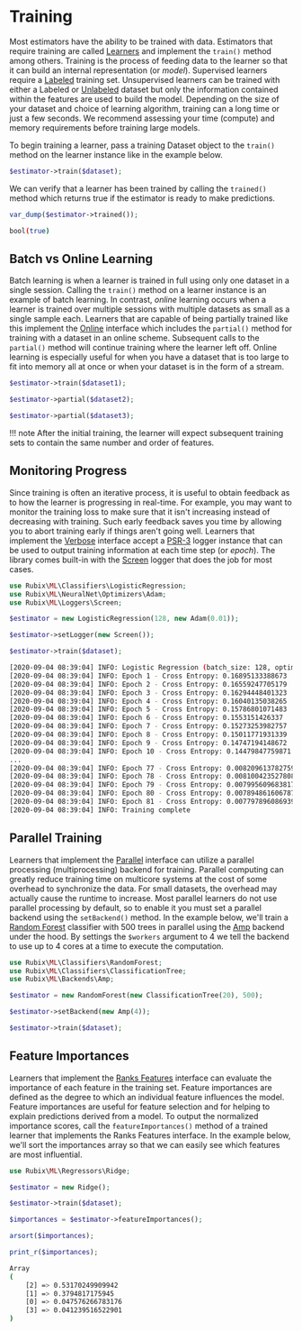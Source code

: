 # Training
Most estimators have the ability to be trained with data. Estimators that require training are called [Learners](learner.md) and implement the `train()` method among others. Training is the process of feeding data to the learner so that it can build an internal representation (or *model*). Supervised learners require a [Labeled](datasets/labeled.md) training set. Unsupervised learners can be trained with either a Labeled or [Unlabeled](datasets/unlabeled.md) dataset but only the information contained within the features are used to build the model. Depending on the size of your dataset and choice of learning algorithm, training can a long time or just a few seconds. We recommend assessing your time (compute) and memory requirements before training large models.

To begin training a learner, pass a training Dataset object to the `train()` method on the learner instance like in the example below.

```php
$estimator->train($dataset);
```

We can verify that a learner has been trained by calling the `trained()` method which returns true if the estimator is ready to make predictions.

```php
var_dump($estimator->trained());
```

```sh
bool(true)
```

## Batch vs Online Learning
Batch learning is when a learner is trained in full using only one dataset in a single session. Calling the `train()` method on a learner instance is an example of batch learning. In contrast, *online* learning occurs when a learner is trained over multiple sessions with multiple datasets as small as a single sample each. Learners that are capable of being partially trained like this implement the [Online](online.md) interface which includes the `partial()` method for training with a dataset in an online scheme. Subsequent calls to the `partial()` method will continue training where the learner left off. Online learning is especially useful for when you have a dataset that is too large to fit into memory all at once or when your dataset is in the form of a stream.

```php
$estimator->train($dataset1);

$estimator->partial($dataset2);

$estimator->partial($dataset3);
```

!!! note
    After the initial training, the learner will expect subsequent training sets to contain the same number and order of features.

## Monitoring Progress
Since training is often an iterative process, it is useful to obtain feedback as to how the learner is progressing in real-time. For example, you may want to monitor the training loss to make sure that it isn't increasing instead of decreasing with training. Such early feedback saves you time by allowing you to abort training early if things aren't going well. Learners that implement the [Verbose](verbose.md) interface accept a [PSR-3](https://www.php-fig.org/psr/psr-3/) logger instance that can be used to output training information at each time step (or *epoch*). The library comes built-in with the [Screen](loggers/screen.md) logger that does the job for most cases.

```php
use Rubix\ML\Classifiers\LogisticRegression;
use Rubix\ML\NeuralNet\Optimizers\Adam;
use Rubix\ML\Loggers\Screen;

$estimator = new LogisticRegression(128, new Adam(0.01));

$estimator->setLogger(new Screen());

$estimator->train($dataset);
```

```sh
[2020-09-04 08:39:04] INFO: Logistic Regression (batch_size: 128, optimizer: Adam (rate: 0.01, momentum_decay: 0.1, norm_decay: 0.001), alpha: 0.0001, epochs: 1000, min_change: 0.0001, window: 5, cost_fn: Cross Entropy) initialized
[2020-09-04 08:39:04] INFO: Epoch 1 - Cross Entropy: 0.16895133388673
[2020-09-04 08:39:04] INFO: Epoch 2 - Cross Entropy: 0.16559247705179
[2020-09-04 08:39:04] INFO: Epoch 3 - Cross Entropy: 0.16294448401323
[2020-09-04 08:39:04] INFO: Epoch 4 - Cross Entropy: 0.16040135038265
[2020-09-04 08:39:04] INFO: Epoch 5 - Cross Entropy: 0.15786801071483
[2020-09-04 08:39:04] INFO: Epoch 6 - Cross Entropy: 0.1553151426337
[2020-09-04 08:39:04] INFO: Epoch 7 - Cross Entropy: 0.15273253982757
[2020-09-04 08:39:04] INFO: Epoch 8 - Cross Entropy: 0.15011771931339
[2020-09-04 08:39:04] INFO: Epoch 9 - Cross Entropy: 0.14747194148672
[2020-09-04 08:39:04] INFO: Epoch 10 - Cross Entropy: 0.14479847759871
...
[2020-09-04 08:39:04] INFO: Epoch 77 - Cross Entropy: 0.0082096137827592
[2020-09-04 08:39:04] INFO: Epoch 78 - Cross Entropy: 0.0081004235278088
[2020-09-04 08:39:04] INFO: Epoch 79 - Cross Entropy: 0.0079956096838174
[2020-09-04 08:39:04] INFO: Epoch 80 - Cross Entropy: 0.0078948616067878
[2020-09-04 08:39:04] INFO: Epoch 81 - Cross Entropy: 0.0077978960869396
[2020-09-04 08:39:04] INFO: Training complete

```

## Parallel Training
Learners that implement the [Parallel](parallel.md) interface can utilize a parallel processing (multiprocessing) backend for training. Parallel computing can greatly reduce training time on multicore systems at the cost of some overhead to synchronize the data. For small datasets, the overhead may actually cause the runtime to increase. Most parallel learners do not use parallel processing by default, so to enable it you must set a parallel backend using the `setBackend()` method. In the example below, we'll train a [Random Forest](classifiers/random-forest.md) classifier with 500 trees in parallel using the [Amp](backends/amp.md) backend under the hood. By settings the `$workers` argument to 4 we tell the backend to use up to 4 cores at a time to execute the computation.

```php
use Rubix\ML\Classifiers\RandomForest;
use Rubix\ML\Classifiers\ClassificationTree;
use Rubix\ML\Backends\Amp;

$estimator = new RandomForest(new ClassificationTree(20), 500);

$estimator->setBackend(new Amp(4));

$estimator->train($dataset);
```

## Feature Importances
Learners that implement the [Ranks Features](ranks-features.md) interface can evaluate the importance of each feature in the training set. Feature importances are defined as the degree to which an individual feature influences the model. Feature importances are useful for feature selection and for helping to explain predictions derived from a model. To output the normalized importance scores, call the `featureImportances()` method of a trained learner that implements the Ranks Features interface. In the example below, we'll sort the importances array so that we can easily see which features are most influential.

```php
use Rubix\ML\Regressors\Ridge;

$estimator = new Ridge();

$estimator->train($dataset);

$importances = $estimator->featureImportances();

arsort($importances);

print_r($importances);
```

```sh
Array
(
    [2] => 0.53170249909942
    [1] => 0.3794817175945
    [0] => 0.047576266783176
    [3] => 0.041239516522901
)
```
